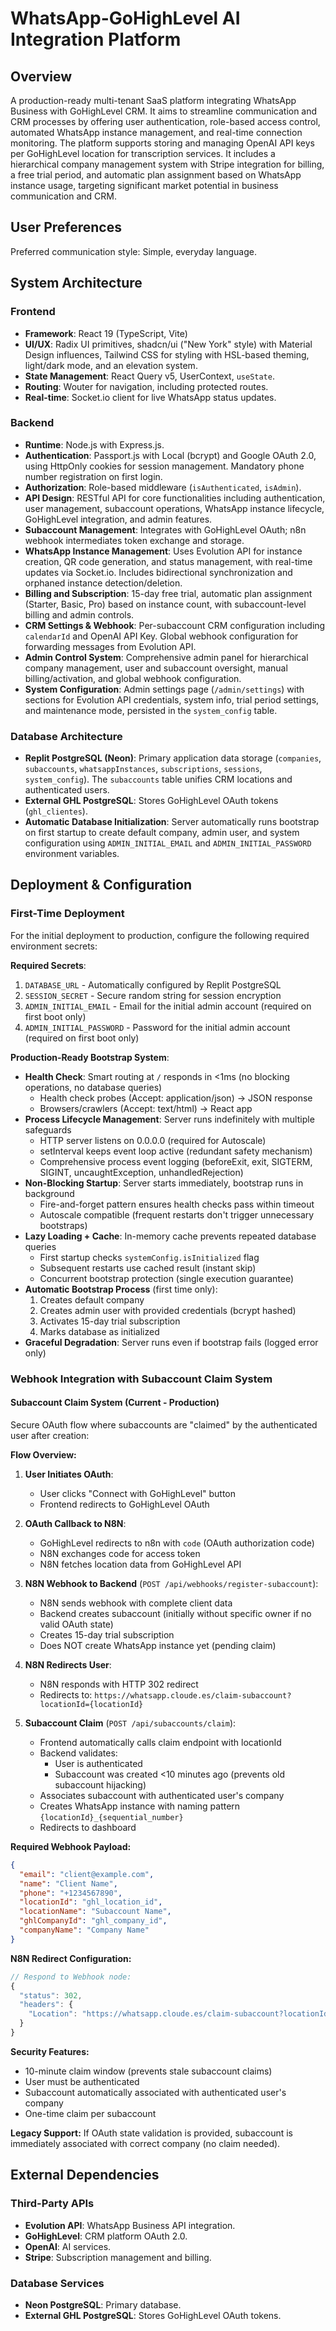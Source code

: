 # WhatsApp-GoHighLevel AI Integration Platform

## Overview
A production-ready multi-tenant SaaS platform integrating WhatsApp Business with GoHighLevel CRM. It aims to streamline communication and CRM processes by offering user authentication, role-based access control, automated WhatsApp instance management, and real-time connection monitoring. The platform supports storing and managing OpenAI API keys per GoHighLevel location for transcription services. It includes a hierarchical company management system with Stripe integration for billing, a free trial period, and automatic plan assignment based on WhatsApp instance usage, targeting significant market potential in business communication and CRM.

## User Preferences
Preferred communication style: Simple, everyday language.

## System Architecture

### Frontend
-   **Framework**: React 19 (TypeScript, Vite)
-   **UI/UX**: Radix UI primitives, shadcn/ui ("New York" style) with Material Design influences, Tailwind CSS for styling with HSL-based theming, light/dark mode, and an elevation system.
-   **State Management**: React Query v5, UserContext, `useState`.
-   **Routing**: Wouter for navigation, including protected routes.
-   **Real-time**: Socket.io client for live WhatsApp status updates.

### Backend
-   **Runtime**: Node.js with Express.js.
-   **Authentication**: Passport.js with Local (bcrypt) and Google OAuth 2.0, using HttpOnly cookies for session management. Mandatory phone number registration on first login.
-   **Authorization**: Role-based middleware (`isAuthenticated`, `isAdmin`).
-   **API Design**: RESTful API for core functionalities including authentication, user management, subaccount operations, WhatsApp instance lifecycle, GoHighLevel integration, and admin features.
-   **Subaccount Management**: Integrates with GoHighLevel OAuth; n8n webhook intermediates token exchange and storage.
-   **WhatsApp Instance Management**: Uses Evolution API for instance creation, QR code generation, and status management, with real-time updates via Socket.io. Includes bidirectional synchronization and orphaned instance detection/deletion.
-   **Billing and Subscription**: 15-day free trial, automatic plan assignment (Starter, Basic, Pro) based on instance count, with subaccount-level billing and admin controls.
-   **CRM Settings & Webhook**: Per-subaccount CRM configuration including `calendarId` and OpenAI API Key. Global webhook configuration for forwarding messages from Evolution API.
-   **Admin Control System**: Comprehensive admin panel for hierarchical company management, user and subaccount oversight, manual billing/activation, and global webhook configuration.
-   **System Configuration**: Admin settings page (`/admin/settings`) with sections for Evolution API credentials, system info, trial period settings, and maintenance mode, persisted in the `system_config` table.

### Database Architecture
-   **Replit PostgreSQL (Neon)**: Primary application data storage (`companies`, `subaccounts`, `whatsappInstances`, `subscriptions`, `sessions`, `system_config`). The `subaccounts` table unifies CRM locations and authenticated users.
-   **External GHL PostgreSQL**: Stores GoHighLevel OAuth tokens (`ghl_clientes`).
-   **Automatic Database Initialization**: Server automatically runs bootstrap on first startup to create default company, admin user, and system configuration using `ADMIN_INITIAL_EMAIL` and `ADMIN_INITIAL_PASSWORD` environment variables.

## Deployment & Configuration

### First-Time Deployment
For the initial deployment to production, configure the following required environment secrets:

**Required Secrets**:
1. `DATABASE_URL` - Automatically configured by Replit PostgreSQL
2. `SESSION_SECRET` - Secure random string for session encryption
3. `ADMIN_INITIAL_EMAIL` - Email for the initial admin account (required on first boot only)
4. `ADMIN_INITIAL_PASSWORD` - Password for the initial admin account (required on first boot only)

**Production-Ready Bootstrap System**:
- **Health Check**: Smart routing at `/` responds in <1ms (no blocking operations, no database queries)
  - Health check probes (Accept: application/json) → JSON response
  - Browsers/crawlers (Accept: text/html) → React app
- **Process Lifecycle Management**: Server runs indefinitely with multiple safeguards
  - HTTP server listens on 0.0.0.0 (required for Autoscale)
  - setInterval keeps event loop active (redundant safety mechanism)
  - Comprehensive process event logging (beforeExit, exit, SIGTERM, SIGINT, uncaughtException, unhandledRejection)
- **Non-Blocking Startup**: Server starts immediately, bootstrap runs in background
  - Fire-and-forget pattern ensures health checks pass within timeout
  - Autoscale compatible (frequent restarts don't trigger unnecessary bootstraps)
- **Lazy Loading + Cache**: In-memory cache prevents repeated database queries
  - First startup checks `systemConfig.isInitialized` flag
  - Subsequent restarts use cached result (instant skip)
  - Concurrent bootstrap protection (single execution guarantee)
- **Automatic Bootstrap Process** (first time only):
  1. Creates default company
  2. Creates admin user with provided credentials (bcrypt hashed)
  3. Activates 15-day trial subscription
  4. Marks database as initialized
- **Graceful Degradation**: Server runs even if bootstrap fails (logged error only)

### Webhook Integration with Subaccount Claim System

#### Subaccount Claim System (Current - Production)
Secure OAuth flow where subaccounts are "claimed" by the authenticated user after creation:

**Flow Overview:**
1. **User Initiates OAuth**:
   - User clicks "Connect with GoHighLevel" button  
   - Frontend redirects to GoHighLevel OAuth

2. **OAuth Callback to N8N**:
   - GoHighLevel redirects to n8n with `code` (OAuth authorization code)
   - N8N exchanges code for access token
   - N8N fetches location data from GoHighLevel API

3. **N8N Webhook to Backend** (`POST /api/webhooks/register-subaccount`):
   - N8N sends webhook with complete client data
   - Backend creates subaccount (initially without specific owner if no valid OAuth state)
   - Creates 15-day trial subscription
   - Does NOT create WhatsApp instance yet (pending claim)

4. **N8N Redirects User**:
   - N8N responds with HTTP 302 redirect
   - Redirects to: `https://whatsapp.cloude.es/claim-subaccount?locationId={locationId}`

5. **Subaccount Claim** (`POST /api/subaccounts/claim`):
   - Frontend automatically calls claim endpoint with locationId
   - Backend validates:
     - User is authenticated
     - Subaccount was created <10 minutes ago (prevents old subaccount hijacking)
   - Associates subaccount with authenticated user's company
   - Creates WhatsApp instance with naming pattern `{locationId}_{sequential_number}`
   - Redirects to dashboard

**Required Webhook Payload:**
```json
{
  "email": "client@example.com",
  "name": "Client Name",
  "phone": "+1234567890",
  "locationId": "ghl_location_id",
  "locationName": "Subaccount Name",
  "ghlCompanyId": "ghl_company_id",
  "companyName": "Company Name"
}
```

**N8N Redirect Configuration:**
```javascript
// Respond to Webhook node:
{
  "status": 302,
  "headers": {
    "Location": "https://whatsapp.cloude.es/claim-subaccount?locationId={{locationId}}"
  }
}
```

**Security Features:**
- 10-minute claim window (prevents stale subaccount claims)
- User must be authenticated
- Subaccount automatically associated with authenticated user's company
- One-time claim per subaccount

**Legacy Support:**
If OAuth state validation is provided, subaccount is immediately associated with correct company (no claim needed).

## External Dependencies

### Third-Party APIs
-   **Evolution API**: WhatsApp Business API integration.
-   **GoHighLevel**: CRM platform OAuth 2.0.
-   **OpenAI**: AI services.
-   **Stripe**: Subscription management and billing.

### Database Services
-   **Neon PostgreSQL**: Primary database.
-   **External GHL PostgreSQL**: Stores GoHighLevel OAuth tokens.